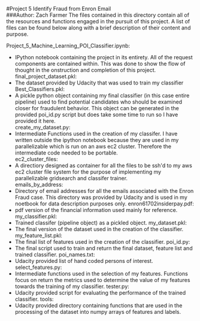 #Project 5 Identify Fraud from Enron Email   
###Author: Zach Farmer
The files contained in this directory contain all of the resources and functions engaged in the pursuit of this  project. A list of files can be found below along with a brief description of their content and purpose.    

Project_5_Machine_Learning_POI_Classifier.ipynb:
* IPython notebook containing the project in its entirety. All of the request components are contained within. This was done to show the flow of thought in the onstruction and completion of this project.
final_project_dataset.pkl:
* The dataset provided by Udacity that was used to train my classifier 
Best_Classifiers.pkl:
* A pickle python object containing my final classifier (in this case entire pipeline) used to find potential candidates who should be examined closer for fraudulent behavior. This object can be generated in the provided poi_id.py script but does take some time to run so I have provided it here.   
create_my_dataset.py:
* Intermediate Functions used in the creation of my classifer. I have written outside the ipython notebook because they are used in my parallelizable which is run on an aws ec2 cluster. Therefore the intermediate code needed to be portable.  
ec2_cluster_files:
* A directiory designed as container for all the files to be ssh'd to my aws ec2 cluster file system for the purpose of implementing my parallelizable gridsearch and classifer trainer.   
emails_by_address:
* Directory of email addresses for all the emails associated with the Enron Fraud case. This directory was provided by Udacity and is used in my noetbook for data description purposes only. 
enron61702insiderpay.pdf:
* pdf version of the financial information used mainly for reference.
my_classifier.pkl:
* Trained classifer (pipeline object) as a pickled object.
my_dataset.pkl:
* The final version of the dataset used in the creation of the classifier.
my_feature_list.pkl:
* The final list of features used in the creation of the classifier.
poi_id.py: 
* The final script used to train and return the final dataset, feature list and trained classifier. 
poi_names.txt:
* Udacity provided list of hand coded persons of interest.   
select_features.py:
* Intermediate functions used in the selection of my features. Functions focus on return the metrics used to determine the value of my features towards the training of my classifier. 
tester.py: 
* Udacity provided script for evaluating the performance of the trained classifier.
tools:
* Udacity provided directory containing functions that are used in the processing of the dataset into numpy arrays of features and labels.   
  

